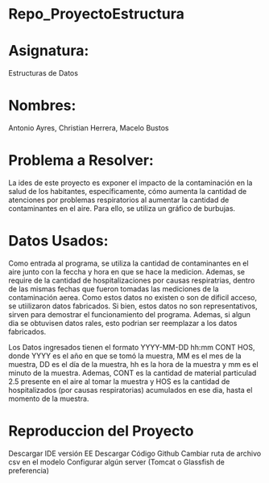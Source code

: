 # Repo_ProyectoEstructura

# Asignatura:
Estructuras de Datos

# Nombres:
Antonio Ayres, 
Christian Herrera, 
Macelo Bustos

# Problema a Resolver:
La ides de este proyecto es exponer el impacto de la contaminación en la salud de los habitantes, específicamente, cómo aumenta la cantidad de atenciones por problemas respiratorios al aumentar la cantidad de contaminantes en el aire. Para ello, se utiliza un gráfico de burbujas.

# Datos Usados:
Como entrada al programa, se utiliza la cantidad de contaminantes en el aire junto con la feccha y hora en que se hace la medicion. Ademas, se require de la cantidad de hospitalizaciones por causas respiratrias, dentro de las mismas fechas que fueron tomadas las mediciones de la contaminación aerea. Como estos datos no existen o son de dificil acceso, se utiilizaron datos fabricados. Si bien, estos datos no son representativos, sirven para demostrar el funcionamiento del programa. Ademas, si algun dia se obtuvisen datos rales, esto podrian ser reemplazar a los datos fabricados.

Los Datos ingresados tienen el formato YYYY-MM-DD hh:mm CONT HOS, donde YYYY es el año en que se tomó la muestra, MM es el mes de la muestra, DD es el día de la muestra, hh es la hora de la muestra y mm es el minuto de la muestra. Ademas, CONT es la cantidad de material particulad 2.5 presente en el aire al tomar la muestra y HOS es la cantidad de hospitalizados (por causas respiratorias) acumulados en ese dia, hasta el momento de la muestra.

# Reproduccion del Proyecto

Descargar IDE versión EE
Descargar Código Github
Cambiar ruta de archivo csv en el modelo
Configurar algún server (Tomcat o Glassfish de preferencia)

